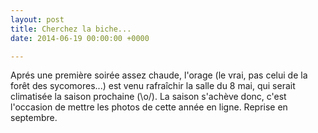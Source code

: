```yaml
---
layout: post
title: Cherchez la biche...
date: 2014-06-19 00:00:00 +0000

---
```

Aprés une première soirée assez chaude, l'orage (le vrai, pas celui de la forêt des sycomores...) est venu rafraîchir la salle du 8 mai, qui serait climatisée la saison prochaine (\o/). La saison s'achève donc, c'est l'occasion de mettre les photos de cette année en ligne. Reprise en septembre. 
